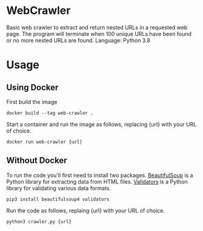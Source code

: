 # WebCrawler
Basic web crawler to extract and return nested URLs in a requested web page. The program will terminate when 100 unique URLs have been found or no more nested URLs are found.
Language: Python 3.8

# Usage

## Using Docker

First build the image 


```docker build --tag web-crawler .  ```

Start a container and run the image as follows, replacing {url} with your URL of choice.


```docker run web-crawler {url}```

## Without Docker

To run the code you'll first need to install two packages. [BeautifulSoup](https://www.crummy.com/software/BeautifulSoup/bs4/doc/) is a Python library for extracting data from HTML files. [Validators](https://validators.readthedocs.io/en/latest/) is a Python library for validating various data formats.


```pip3 install beautifulsoup4 validators```

Run the code as follows, replaing {url} with your URL of choice.


```python3 crawler.py {url}```